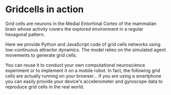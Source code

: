 # Gridcells in action

Grid cells are neurons in the Medial Entorhinal Cortex of the mammalian brain whose activity covers the explored environment in a regular hexagonal pattern.

Here we provide Python and JavaScript code of grid cells networks using low-continuous attractor dynamics. The model relies on the simulated agent movements to generate grid cells.

You can reuse it to conduct your own computational neuroscience experiment or to implement it on a mobile robot. In fact, the following grid cells are actually running on your browser... if you are using a smartphone you can easily provide your device's accelerometer and gyroscope data to reproduce grid cells in the real world.


